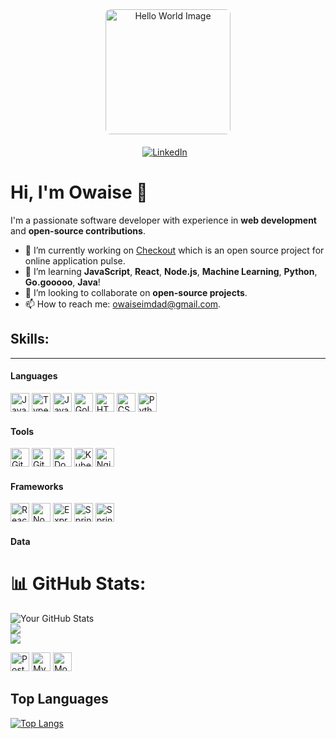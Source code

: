 <div align="center">
    <img src="https://4kwallpapers.com/images/walls/thumbs_3t/15168.png" height="200px" alt="Hello World Image" style="border-radius: 8px; margin-bottom: 20px;">
    <div>
        <a href="https://www.linkedin.com/in/owaise-imdad/" target="_blank">
            <img src="https://img.shields.io/badge/LinkedIn-blue?style=flat-square&logo=linkedin&logoColor=white" alt="LinkedIn" style="margin-right: 10px; transition: transform 0.3s ease-in-out;">
        </a>
    </div>
</div>


# Hi, I'm Owaise 👋

I'm a passionate software developer with experience in **web development** and **open-source contributions**.

- 🔭 I’m currently working on [Checkout](https://github.com/Owaiseimdad/Checkmate) which is an open source project for online application pulse.
- 🌱 I’m learning **JavaScript**, **React**, **Node.js**, **Machine Learning**, **Python**, **Go.gooooo**, **Java**!
- 👯 I’m looking to collaborate on **open-source projects**.
- 📫 How to reach me: [owaiseimdad@gmail.com](mailto:owaiseimdad@gmail.com).

## Skills:
---

#### Languages

<div>
    <img src="https://cdn.jsdelivr.net/gh/devicons/devicon@latest/icons/javascript/javascript-original.svg" width="30" height="30" alt="JavaScript">
    <img src="https://cdn.jsdelivr.net/gh/devicons/devicon@latest/icons/typescript/typescript-original.svg" width="30" height="30" alt="TypeScript">
    <img src="https://cdn.jsdelivr.net/gh/devicons/devicon@latest/icons/java/java-original.svg" width="30" height="30" alt="Java">
    <img src="https://cdn.jsdelivr.net/gh/devicons/devicon@latest/icons/go/go-original.svg" width="30" height="30" alt="Golang">
    <img src="https://cdn.jsdelivr.net/gh/devicons/devicon@latest/icons/html5/html5-original.svg" width="30" height="30" alt="HTML 5">
    <img src="https://cdn.jsdelivr.net/gh/devicons/devicon@latest/icons/css3/css3-original.svg" width="30" height="30" alt="CSS 3">
  <img src="https://cdn.jsdelivr.net/gh/devicons/devicon@latest/icons/python/python-original.svg" width="30" height="30" alt="Python">
</div>

#### Tools

<div>
    <img src="https://cdn.jsdelivr.net/gh/devicons/devicon@latest/icons/git/git-original.svg" width="30" height="30" alt="Git">
    <img src="https://cdn.jsdelivr.net/gh/devicons/devicon@latest/icons/github/github-original.svg" width="30" height="30" alt="GitHub">
    <img src="https://cdn.jsdelivr.net/gh/devicons/devicon@latest/icons/docker/docker-original.svg" width="30" height="30" alt="Docker">
    <img src="https://cdn.jsdelivr.net/gh/devicons/devicon@latest/icons/kubernetes/kubernetes-original.svg" width="30" height="30" alt="Kubernetes">
    <img src="https://cdn.jsdelivr.net/gh/devicons/devicon@latest/icons/nginx/nginx-original.svg" width="30" height="30" alt="Nginx">
</div>

#### Frameworks

<div>
    <img src="https://cdn.jsdelivr.net/gh/devicons/devicon@latest/icons/react/react-original.svg" width="30" height="30" alt="React">
    <img src="https://cdn.jsdelivr.net/gh/devicons/devicon@latest/icons/nodejs/nodejs-original.svg" width="30" height="30" alt="NodeJS">
    <img src="https://cdn.jsdelivr.net/gh/devicons/devicon@latest/icons/express/express-original.svg" width="30" height="30" alt="Express">
    <img src="https://cdn.jsdelivr.net/gh/devicons/devicon@latest/icons/spring/spring-original.svg" width="30" height="30" alt="Spring">
    <img src="https://cdn.jsdelivr.net/gh/devicons/devicon@latest/icons/flask/flask-original.svg" width="30" height="30" alt="Spring">
</div>

#### Data

# 📊 GitHub Stats:
![Your GitHub Stats](https://github-readme-stats.vercel.app/api?username=Owaiseimdad&show_icons=true&hide_title=true&count_private=true&theme=radical)<br/>
![](https://github-readme-streak-stats.herokuapp.com/?user=Owaiseimdad&theme=one_dark_pro&hide_border=false)<br/>
![](https://github-readme-stats.vercel.app/api/top-langs/?username=Owaiseimdad&theme=one_dark_pro&hide_border=false&include_all_commits=true&count_private=true&layout=compact)

<div>
    <img src="https://cdn.jsdelivr.net/gh/devicons/devicon@latest/icons/postgresql/postgresql-original.svg" width="30" height="30" alt="Postgresql">
    <img src="https://cdn.jsdelivr.net/gh/devicons/devicon@latest/icons/mysql/mysql-original.svg" width="30" height="30" alt="MySQL">
    <img src="https://cdn.jsdelivr.net/gh/devicons/devicon@latest/icons/mongodb/mongodb-original.svg" width="30" height="30" alt="MongoDB">
</div>


## Top Languages
[![Top Langs](https://github-readme-stats.vercel.app/api/top-langs/?username=Owaiseimdad&layout=pie)](https://github.com/Owaiseimdad/github-readme-stats)

